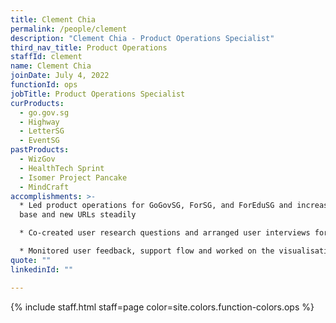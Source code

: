 ```yaml
---
title: Clement Chia
permalink: /people/clement
description: "Clement Chia - Product Operations Specialist"
third_nav_title: Product Operations
staffId: clement
name: Clement Chia
joinDate: July 4, 2022
functionId: ops
jobTitle: Product Operations Specialist
curProducts:
  - go.gov.sg
  - Highway
  - LetterSG
  - EventSG
pastProducts:
  - WizGov
  - HealthTech Sprint
  - Isomer Project Pancake
  - MindCraft
accomplishments: >-
  * Led product operations for GoGovSG, ForSG, and ForEduSG and increased user
  base and new URLs steadily

  * Co-created user research questions and arranged user interviews for hackathon products, MindCraft and WizGov

  * Monitored user feedback, support flow and worked on the visualisation of product feedback and performance using Grafana dashboards for the Go suite
quote: ""
linkedinId: ""

---
```


{% include staff.html staff=page color=site.colors.function-colors.ops %}
